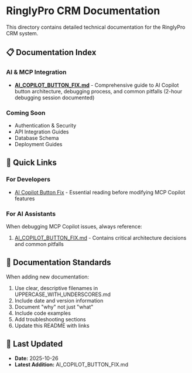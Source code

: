 # RinglyPro CRM Documentation

This directory contains detailed technical documentation for the RinglyPro CRM system.

## 📋 Documentation Index

### AI & MCP Integration
- **[AI_COPILOT_BUTTON_FIX.md](AI_COPILOT_BUTTON_FIX.md)** - Comprehensive guide to AI Copilot button architecture, debugging process, and common pitfalls (2-hour debugging session documented)

### Coming Soon
- Authentication & Security
- API Integration Guides
- Database Schema
- Deployment Guides

## 🎯 Quick Links

### For Developers
- [AI Copilot Button Fix](AI_COPILOT_BUTTON_FIX.md) - Essential reading before modifying MCP Copilot features

### For AI Assistants
When debugging MCP Copilot issues, always reference:
1. [AI_COPILOT_BUTTON_FIX.md](AI_COPILOT_BUTTON_FIX.md) - Contains critical architecture decisions and common pitfalls

## 📝 Documentation Standards

When adding new documentation:
1. Use clear, descriptive filenames in UPPERCASE_WITH_UNDERSCORES.md
2. Include date and version information
3. Document "why" not just "what"
4. Include code examples
5. Add troubleshooting sections
6. Update this README with links

## 🔧 Last Updated
- **Date:** 2025-10-26
- **Latest Addition:** AI_COPILOT_BUTTON_FIX.md
